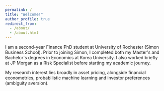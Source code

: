```yaml
---
permalink: /
title: "Welcome!"
author_profile: true
redirect_from: 
  - /about/
  - /about.html
---
```



I am a second-year Finance PhD student at University of Rochester (Simon Business School). Prior to joining Simon, I completed both my Master's and Bachelor's degrees in Economics at Korea University. I also worked briefly at JP Morgan as a Risk Specialist before starting my academic journey. 

My research interest lies broadly in asset pricing, alongside financial econometrics, probabilistic machine learning and investor preferences (ambiguity aversion).
